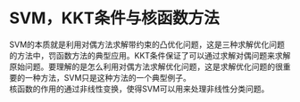 # SVM，KKT条件与核函数方法
SVM的本质就是利用对偶方法求解带约束的凸优化问题，这是三种求解优化问题的方法中，罚函数方法的典型应用。KKT条件保证了可以通过求解对偶问题来求解原始问题。要理解的是怎么利用对偶方法求解优化问题，这是求解优化问题的很重要的一种方法，SVM只是这种方法的一个典型例子。   
核函数的作用的通过非线性变换，使得SVM可以用来处理非线性分类问题。  

 